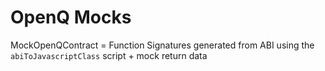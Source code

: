 # OpenQ Mocks

MockOpenQContract = Function Signatures generated from ABI using the `abiToJavascriptClass` script + mock return data